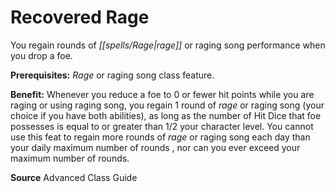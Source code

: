 ﻿---
cssclass: [feats]

---
# Recovered Rage

You regain rounds of _[[spells/Rage|rage]]_ or raging song performance when you drop a foe.

**Prerequisites:** _Rage_ or raging song class feature.

**Benefit:** Whenever you reduce a foe to 0 or fewer hit points while you are raging or using raging song, you regain 1 round of _rage_ or raging song (your choice if you have both abilities), as long as the number of Hit Dice that foe possesses is equal to or greater than 1/2 your character level. You cannot use this feat to regain more rounds of _rage_ or raging song each day than your daily maximum number of rounds , nor can you ever exceed your maximum number of rounds.

**Source** Advanced Class Guide